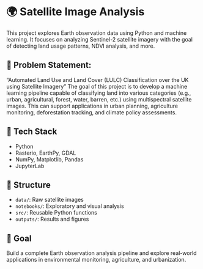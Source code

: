 # 🌍 Satellite Image Analysis

This project explores Earth observation data using Python and machine learning.
It focuses on analyzing Sentinel-2 satellite imagery with the goal of detecting
land usage patterns, NDVI analysis, and more.

## 📌 Problem Statement:
“Automated Land Use and Land Cover (LULC) Classification over the UK using Satellite Imagery”
The goal of this project is to develop a machine learning pipeline capable of classifying land into various categories (e.g., urban, agricultural, forest, water, barren, 
etc.) using multispectral satellite images. This can support applications in urban planning, agriculture monitoring, deforestation tracking, and climate policy assessments.

## 🔧 Tech Stack
- Python
- Rasterio, EarthPy, GDAL
- NumPy, Matplotlib, Pandas
- JupyterLab

## 📂 Structure
- `data/`: Raw satellite images
- `notebooks/`: Exploratory and visual analysis
- `src/`: Reusable Python functions
- `outputs/`: Results and figures

## 📌 Goal
Build a complete Earth observation analysis pipeline and explore real-world applications
in environmental monitoring, agriculture, and urbanization.

